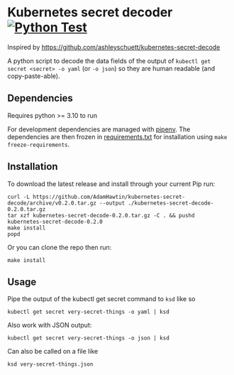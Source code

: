 # Kubernetes secret decoder [![Python Test](https://github.com/AdamHawtin/kubernetes-secret-decode/actions/workflows/python_test.yml/badge.svg)](https://github.com/AdamHawtin/kubernetes-secret-decode/actions/workflows/python_test.yml)
Inspired by https://github.com/ashleyschuett/kubernetes-secret-decode

A python script to decode the data fields of the output of `kubectl get secret <secret> -o yaml` (or `-o json`) so they are human readable (and copy-paste-able).

## Dependencies
Requires python >= 3.10 to run 

For development dependencies are managed with [pipenv](https://github.com/pypa/pipenv). The dependencies are then frozen in [requirements.txt](requirements.txt) for installation using `make freeze-requirements`.

## Installation
To download the latest release and install through your current Pip run:
```shell script
curl -L https://github.com/AdamHawtin/kubernetes-secret-decode/archive/v0.2.0.tar.gz --output ./kubernetes-secret-decode-0.2.0.tar.gz
tar xzf kubernetes-secret-decode-0.2.0.tar.gz -C . && pushd kubernetes-secret-decode-0.2.0
make install
popd
```

Or you can clone the repo then run:
```shell script
make install
```

## Usage
Pipe the output of the kubectl get secret command to `ksd` like so
```shell script
kubectl get secret very-secret-things -o yaml | ksd
```

Also work with JSON output:
```shell script
kubectl get secret very-secret-things -o json | ksd
```

Can also be called on a file like 
```shell script
ksd very-secret-things.json
```
